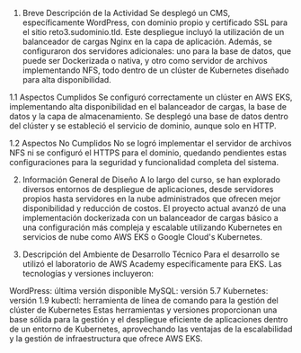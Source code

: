1. Breve Descripción de la Actividad
Se desplegó un CMS, específicamente WordPress, con dominio propio y certificado SSL para el sitio reto3.sudominio.tld. Este despliegue incluyó la utilización de un balanceador de cargas Nginx en la capa de aplicación. Además, se configuraron dos servidores adicionales: uno para la base de datos, que puede ser Dockerizada o nativa, y otro como servidor de archivos implementando NFS, todo dentro de un clúster de Kubernetes diseñado para alta disponibilidad.

1.1 Aspectos Cumplidos
Se configuró correctamente un clúster en AWS EKS, implementando alta disponibilidad en el balanceador de cargas, la base de datos y la capa de almacenamiento. Se desplegó una base de datos dentro del clúster y se estableció el servicio de dominio, aunque solo en HTTP.

1.2 Aspectos No Cumplidos
No se logró implementar el servidor de archivos NFS ni se configuró el HTTPS para el dominio, quedando pendientes estas configuraciones para la seguridad y funcionalidad completa del sistema.

2. Información General de Diseño
A lo largo del curso, se han explorado diversos entornos de despliegue de aplicaciones, desde servidores propios hasta servidores en la nube administrados que ofrecen mejor disponibilidad y reducción de costos. El proyecto actual avanzó de una implementación dockerizada con un balanceador de cargas básico a una configuración más compleja y escalable utilizando Kubernetes en servicios de nube como AWS EKS o Google Cloud's Kubernetes.

3. Descripción del Ambiente de Desarrollo Técnico
Para el desarrollo se utilizó el laboratorio de AWS Academy específicamente para EKS. Las tecnologías y versiones incluyeron:

WordPress: última versión disponible
MySQL: versión 5.7
Kubernetes: versión 1.9
kubectl: herramienta de línea de comando para la gestión del clúster de Kubernetes
Estas herramientas y versiones proporcionan una base sólida para la gestión y el despliegue eficiente de aplicaciones dentro de un entorno de Kubernetes, aprovechando las ventajas de la escalabilidad y la gestión de infraestructura que ofrece AWS EKS.